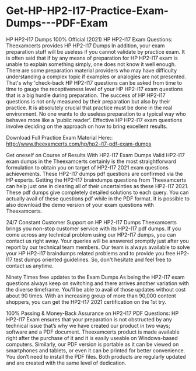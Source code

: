 # Get-HP-HP2-I17-Practice-Exam-Dumps---PDF-Exam
HP HP2-I17 Dumps 100% Official (2021) HP HP2-I17 Exam Questions:
Theexamcerts provides HP HP2-I17 Dumps In addition, your exam preparation stuff will be useless if you cannot validate by practice exam. It is often said that if by any means of preparation for HP HP2-I17 exam is unable to explain something simply, one does not know it well enough. There are some preparation material providers who may have difficulty understanding a complex topic if examples or analogies are not presented. That's why 'check-back HP HP2-I17 questions can be asked from time to time to gauge the receptiveness level of your HP HP2-I17 exam questions that is a big hurdle during preparation. The success of HP HP2-I17 questions is not only measured by their preparation but also by their practice. It is absolutely crucial that practice must be done in the real environment. No one wants to do useless preparation to a typical way who behaves more like a 'public reader'. Effective HP HP2-I17 exam questions involve deciding on the approach on how to bring excellent results.

Download Full Practice Exam Material Here:: 
http://www.theexamcerts.com/hp/hp2-i17-pdf-exam-dumps

Get oneself on Course of Results With HP2-I17 Exam Dumps
Valid HP2-I17 exam dumps in the Theexamcerts certainly is the most straightforward formulation to obtain you on target of HP2-I17 2021 exam questions achievements. These HP2-I17 dumps pdf questions are confirmed via the HP experts. Getting the HP2-I17 braindumps questions from Theexamcerts can help just one in clearing all of their uncertainties as these HP2-I17 2021. These pdf dumps give completely detailed solutions to each query. You can actually avail of these questions pdf while in the PDF format. It is possible to also download the demo version of your exam questions with Theexamcerts.

24/7 Constant Customer Support on HP HP2-I17 Dumps
Theexamcerts brings you non-stop customer service with its HP2-I17 pdf dumps. If you come across any technical problem using our HP2-I17 dumps, you can contact us right away. Your queries will be answered promptly just after you report by our technical team members. Our team is always available to solve your HP HP2-I17 braindumps related problems and to provide you free HP2-I17 test dumps oriented guidelines. So, don't hesitate and feel free to contact us anytime.

Ninety Times free updates to the Exam Dumps
As being the HP2-I17 exam questions always keep on switching and there arrives another variation with the diverse timeframe. You’ll be able to avail of those updates without cost about 90 times. With an increasing group of more than 90,000 content shoppers, you can get the HP2-I17 2021 certification on the 1st try.

100% Passing & Money-Back Assurance on HP2-I17 PDF Questions:
HP HP2-I17 Exam ensures that your preparation is not obstructed by any technical issue that’s why we have created our product in two ways; software and a PDF document. Theexamcerts product is made available right after the purchase of it and it is easily useable on Windows-based computers. Similarly, our PDF version is portable as it can be viewed on smartphones and tablets, or even it can be printed for better convenience. You don’t need to install the PDF files. Both products are regularly updated and are created with the same level of dedication.

